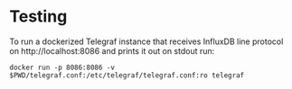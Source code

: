 Testing
=======

To run a dockerized Telegraf instance that receives InfluxDB line protocol on
http://localhost:8086 and prints it out on stdout run:

```
docker run -p 8086:8086 -v $PWD/telegraf.conf:/etc/telegraf/telegraf.conf:ro telegraf
```

